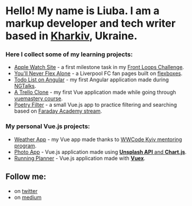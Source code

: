 # Hello! My name is Liuba. I am a markup developer and tech writer based in [Kharkiv](https://en.wikipedia.org/wiki/Kharkiv), Ukraine. 

### Here I collect some of my learning projects:
- [Apple Watch Site](https://ni4yja.github.io/apple-watch/) - a first milestone task in my [Front Loops Challenge](https://s.codepen.io/ni4yja/debug/zjEzWw/gareYZpoExWr).
- [You'll Never Flex Alone](https://ni4yja.github.io/YNFA/) - a Liverpool FC fan pages built on [flexboxes](https://medium.com/@ni4yja/youll-never-flex-alone-4f7379db1943). 
- [Todo List on Angular](https://ni4yja.github.io/todo-list/) - my first Angular application made during [NGTalks](https://medium.com/@ni4yja/ngtalk-in-kharkiv-1c2bd96282b6).
- [A Trello Clone](https://ni4yja.github.io/a-trello-clone/) - my first Vue application made while going through [vuemastery course](https://medium.com/@ni4yja/learning-vue-on-vue-mastery-206a6fa3f11a).
- [Poetry Filter](https://ni4yja.github.io/poetry-filter/) - a small Vue.js app to practice filtering and searching based on [Faraday Academy stream](https://www.youtube.com/watch?v=sJR3pVx-M58).

### My personal Vue.js projects:
- [Weather App](https://ni4yja.github.io/weather-app/) - my Vue app made thanks to [WWCode Kyiv mentoring program](https://ni4yja.medium.com/weather-app-on-vue-js-1062d52af624).
- [Photo App](https://ni4yja.github.io/photo-app/) - Vue.js application made using [**Unsplash API** and **Chart.js**](https://bit.ly/2XOqfRT).
- [Running Planner](https://ni4yja.github.io/running-planner/) - Vue.js application made with [**Vuex**](https://ni4yja.medium.com/running-planner-vue-js-application-4784f0560ec4).

## Follow me:
- on [twitter](https://twitter.com/ni4yja)
- on [medium](https://ni4yja.medium.com)

